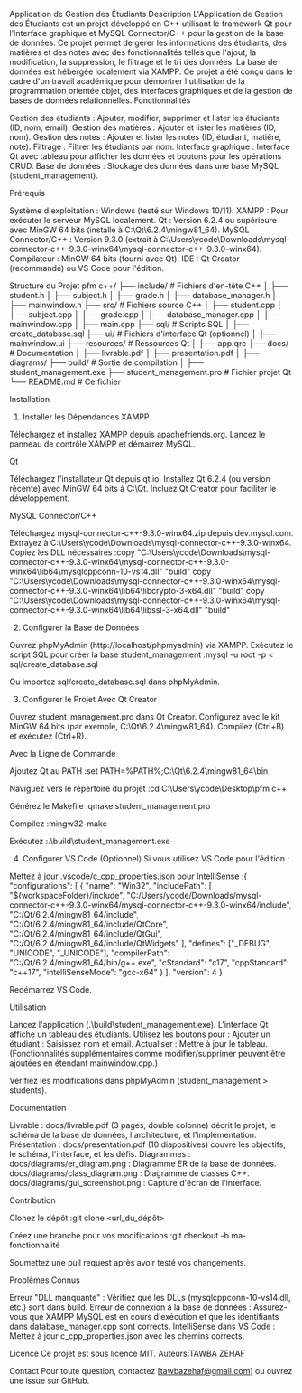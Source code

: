 Application de Gestion des Étudiants
Description
L'Application de Gestion des Étudiants est un projet développé en C++ utilisant le framework Qt pour l'interface graphique et MySQL Connector/C++ pour la gestion de la base de données. Ce projet permet de gérer les informations des étudiants, des matières et des notes avec des fonctionnalités telles que l'ajout, la modification, la suppression, le filtrage et le tri des données. La base de données est hébergée localement via XAMPP.
Ce projet a été conçu dans le cadre d'un travail académique pour démontrer l'utilisation de la programmation orientée objet, des interfaces graphiques et de la gestion de bases de données relationnelles.
Fonctionnalités

Gestion des étudiants : Ajouter, modifier, supprimer et lister les étudiants (ID, nom, email).
Gestion des matières : Ajouter et lister les matières (ID, nom).
Gestion des notes : Ajouter et lister les notes (ID, étudiant, matière, note).
Filtrage : Filtrer les étudiants par nom.
Interface graphique : Interface Qt avec tableau pour afficher les données et boutons pour les opérations CRUD.
Base de données : Stockage des données dans une base MySQL (student_management).

Prérequis

Système d'exploitation : Windows (testé sur Windows 10/11).
XAMPP : Pour exécuter le serveur MySQL localement.
Qt : Version 6.2.4 ou supérieure avec MinGW 64 bits (installé à C:\Qt\6.2.4\mingw81_64).
MySQL Connector/C++ : Version 9.3.0 (extrait à C:\Users\ycode\Downloads\mysql-connector-c++-9.3.0-winx64\mysql-connector-c++-9.3.0-winx64).
Compilateur : MinGW 64 bits (fourni avec Qt).
IDE : Qt Creator (recommandé) ou VS Code pour l'édition.

Structure du Projet
pfm c++/
├── include/                    # Fichiers d'en-tête C++
│   ├── student.h
│   ├── subject.h
│   ├── grade.h
│   ├── database_manager.h
│   ├── mainwindow.h
├── src/                        # Fichiers source C++
│   ├── student.cpp
│   ├── subject.cpp
│   ├── grade.cpp
│   ├── database_manager.cpp
│   ├── mainwindow.cpp
│   ├── main.cpp
├── sql/                        # Scripts SQL
│   ├── create_database.sql
├── ui/                         # Fichiers d'interface Qt (optionnel)
│   ├── mainwindow.ui
├── resources/                  # Ressources Qt
│   ├── app.qrc
├── docs/                       # Documentation
│   ├── livrable.pdf
│   ├── presentation.pdf
│   ├── diagrams/
├── build/                      # Sortie de compilation
│   ├── student_management.exe
├── student_management.pro      # Fichier projet Qt
└── README.md                   # Ce fichier

Installation
1. Installer les Dépendances
XAMPP

Téléchargez et installez XAMPP depuis apachefriends.org.
Lancez le panneau de contrôle XAMPP et démarrez MySQL.

Qt

Téléchargez l'installateur Qt depuis qt.io.
Installez Qt 6.2.4 (ou version récente) avec MinGW 64 bits à C:\Qt.
Incluez Qt Creator pour faciliter le développement.

MySQL Connector/C++

Téléchargez mysql-connector-c++-9.3.0-winx64.zip depuis dev.mysql.com.
Extrayez à C:\Users\ycode\Downloads\mysql-connector-c++-9.3.0-winx64.
Copiez les DLL nécessaires :copy "C:\Users\ycode\Downloads\mysql-connector-c++-9.3.0-winx64\mysql-connector-c++-9.3.0-winx64\lib64\mysqlcppconn-10-vs14.dll" "build"
copy "C:\Users\ycode\Downloads\mysql-connector-c++-9.3.0-winx64\mysql-connector-c++-9.3.0-winx64\lib64\libcrypto-3-x64.dll" "build"
copy "C:\Users\ycode\Downloads\mysql-connector-c++-9.3.0-winx64\mysql-connector-c++-9.3.0-winx64\lib64\libssl-3-x64.dll" "build"



2. Configurer la Base de Données

Ouvrez phpMyAdmin (http://localhost/phpmyadmin) via XAMPP.
Exécutez le script SQL pour créer la base student_management :mysql -u root -p < sql/create_database.sql

Ou importez sql/create_database.sql dans phpMyAdmin.

3. Configurer le Projet
Avec Qt Creator

Ouvrez student_management.pro dans Qt Creator.
Configurez avec le kit MinGW 64 bits (par exemple, C:\Qt\6.2.4\mingw81_64).
Compilez (Ctrl+B) et exécutez (Ctrl+R).

Avec la Ligne de Commande

Ajoutez Qt au PATH :set PATH=%PATH%;C:\Qt\6.2.4\mingw81_64\bin


Naviguez vers le répertoire du projet :cd C:\Users\ycode\Desktop\pfm c++


Générez le Makefile :qmake student_management.pro


Compilez :mingw32-make


Exécutez :.\build\student_management.exe



4. Configurer VS Code (Optionnel)
Si vous utilisez VS Code pour l'édition :

Mettez à jour .vscode/c_cpp_properties.json pour IntelliSense :{
    "configurations": [
        {
            "name": "Win32",
            "includePath": [
                "${workspaceFolder}/include",
                "C:/Users/ycode/Downloads/mysql-connector-c++-9.3.0-winx64/mysql-connector-c++-9.3.0-winx64/include",
                "C:/Qt/6.2.4/mingw81_64/include",
                "C:/Qt/6.2.4/mingw81_64/include/QtCore",
                "C:/Qt/6.2.4/mingw81_64/include/QtGui",
                "C:/Qt/6.2.4/mingw81_64/include/QtWidgets"
            ],
            "defines": ["_DEBUG", "UNICODE", "_UNICODE"],
            "compilerPath": "C:/Qt/6.2.4/mingw81_64/bin/g++.exe",
            "cStandard": "c17",
            "cppStandard": "c++17",
            "intelliSenseMode": "gcc-x64"
        }
    ],
    "version": 4
}


Redémarrez VS Code.

Utilisation

Lancez l'application (.\build\student_management.exe).
L'interface Qt affiche un tableau des étudiants.
Utilisez les boutons pour :
Ajouter un étudiant : Saisissez nom et email.
Actualiser : Mettre à jour le tableau.
(Fonctionnalités supplémentaires comme modifier/supprimer peuvent être ajoutées en étendant mainwindow.cpp.)


Vérifiez les modifications dans phpMyAdmin (student_management > students).

Documentation

Livrable : docs/livrable.pdf (3 pages, double colonne) décrit le projet, le schéma de la base de données, l'architecture, et l'implémentation.
Présentation : docs/presentation.pdf (10 diapositives) couvre les objectifs, le schéma, l'interface, et les défis.
Diagrammes :
docs/diagrams/er_diagram.png : Diagramme ER de la base de données.
docs/diagrams/class_diagram.png : Diagramme de classes C++.
docs/diagrams/gui_screenshot.png : Capture d'écran de l'interface.



Contribution

Clonez le dépôt :git clone <url_du_dépôt>


Créez une branche pour vos modifications :git checkout -b ma-fonctionnalité


Soumettez une pull request après avoir testé vos changements.

Problèmes Connus

Erreur "DLL manquante" : Vérifiez que les DLLs (mysqlcppconn-10-vs14.dll, etc.) sont dans build.
Erreur de connexion à la base de données : Assurez-vous que XAMPP MySQL est en cours d'exécution et que les identifiants dans database_manager.cpp sont corrects.
IntelliSense dans VS Code : Mettez à jour c_cpp_properties.json avec les chemins corrects.

Licence
Ce projet est sous licence MIT.
Auteurs:TAWBA ZEHAF


Contact
Pour toute question, contactez [tawbazehaf@gmail.com] ou ouvrez une issue sur GitHub.
